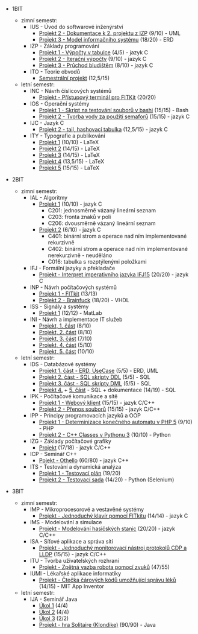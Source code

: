 * 1BIT
	+ zimní semestr:
		+ IUS - Úvod do softwarové inženýrství
			+ [Projekt 2 - Dokumentace k 2. projektu z IZP](1BITZ/IUS/proj2/) (9/10) - UML
			+ [Projekt 3 - Model informačního systému](1BITZ/IUS/proj3) (18/20) - ERD  
		+ IZP - Základy programování
			+ [Projekt 1 - Výpočty v tabulce](1BITZ/IZP/proj1/) (4/5) - jazyk C
			+ [Projekt 2 - Iterační výpočty](1BITZ/IZP/proj2/) (9/10) - jazyk C
			+ [Projekt 3 - Průchod bludištěm](1BITZ/IZP/proj3/) (8/10) - jazyk C
		+ ITO - Teorie obvodů
			+ [Semestrální projekt](1BITZ/ITO/) (12,5/15)
	+ letní semestr:
		+ INC - Návrh číslicových systémů
			+ [Projekt - Přístupový terminál pro FITKit](1BITL/INC/proj1/) (20/20)
		+ IOS - Operační systémy
			+ [Projekt 1 - Skript na testování souborů v bashi](1BITL/IOS/proj1/) (15/15) - Bash
			+ [Projekt 2 - Tvorba vody za použití semaforů](1BITL/IOS/proj2/) (15/15) - jazyk C
		+ IJC - Jazyk C
			+ [Projekt 2 - tail, hashovací tabulka](1BITL/IJC/proj2/) (12,5/15) - jazyk C
		+ ITY - Typografie a publikování
			+ [Projekt 1](1BITL/ITY/proj1/) (10/10) - LaTeX
			+ [Projekt 2](1BITL/ITY/proj2/) (14/15) - LaTeX
			+ [Projekt 3](1BITL/ITY/proj3/) (14/15) - LaTeX
			+ [Projekt 4](1BITL/ITY/proj4/) (13,5/15) - LaTeX
			+ [Projekt 5](1BITL/ITY/proj5/) (15/15) - LaTeX

* 2BIT
	+ zimní semestr:
		+ IAL - Algoritmy
			+ [Projekt 1](2BITZ/IAL/proj1/) (10/10) - jazyk C
				+ C201: jednosměrně vázaný lineární seznam
				+ C203: fronta znaků v poli
				+ C206: dvousměrně vázaný lineární seznam
			+ [Projekt 2](2BITZ/IAL/proj2/) (6/10) - jazyk C
				+ C401: binární strom a operace nad ním implementované rekurzivně
				+ C402: binární strom a operace nad ním implementované nerekurzivně - neuděláno
				+ C016: tabulka s rozptýlenými položkami
		+ IFJ - Formální jazyky a překladače
			+ [Projekt - Interpret imperativního jazyka IFJ15](2BITZ/IFJ/proj1/) (20/20) - jazyk C
		+ INP - Návrh počítačových systémů
			+ [Projekt 1 - FITkit](2BITZ/INP/proj1/) (13/13)
			+ [Projekt 2 - Brainfuck](2BITZ/INP/proj2/) (18/20) - VHDL
		+ ISS - Signály a systémy
			+ [Projekt 1](2BITZ/ISS/proj1/) (12/12) - MatLab
		+ INI - Návrh a implementace IT služeb
			+ [Projekt, 1. část](2BITZ/INI/1_cast.pdf) (8/10)
			+ [Projekt, 2. část](2BITZ/INI/2_cast.pdf) (8/10)
			+ [Projekt, 3. část](2BITZ/INI/3_cast.pdf) (7/10)
			+ [Projekt, 4. část](2BITZ/INI/4_cast.pdf) (5/10)
			+ [Projekt, 5. část](2BITZ/INI/5_cast.pdf) (10/10)
	+ letní semestr:
		+ IDS - Databázové systémy
			+ [Projekt 1. část - ERD, UseCase](2BITL/IDS/1_cast/) (5/5) - ERD, UML
			+ [Projekt 2. část - SQL skripty DDL](2BITL/IDS/2_cast/) (5/5) - SQL
			+ [Projekt 3. část - SQL skripty DML](2BITL/IDS/3_cast/) (5/5) - SQL
			+ [Projekt 4.](2BITL/IDS/4_cast/) + [5. část](2BITL/IDS/5_cast/) - SQL + dokumentace (14/19) - SQL
		+ IPK - Počítačové komunikace a sítě
			+ [Projekt 1 - Webový klient](2BITL/IPK/proj1/) (15/15) - jazyk C/C++
			+ [Projekt 2 - Přenos souborů](2BITL/IPK/proj2/) (15/15) - jazyk C/C++
		+ IPP - Principy programovacích jazyků a OOP
			+ [Projekt 1 - Determinizace konečného automatu v PHP 5](2BITL/IPP/proj1/) (9/10) - PHP
			+ [Projekt 2 - C++ Classes v Pythonu 3](2BITL/IPP/proj2/) (10/10) - Python
		+ IZG - Základy počítačové grafiky
			+ [Projekt](2BITL/IZG/proj/) (17/18) - jazyk C/C++
		+ ICP - Seminář C++
			+ [Pojekt - Othello](2BITL/ICP/proj/) (60/80) - jazyk C++
		+ ITS - Testování a dynamická analýza
			+ [Projekt 1 - Testovací plán](2BITL/ITS/proj1/) (19/20)
			+ [Projekt 2 - Testovací sada](2BITL/ITS/proj2/) (14/20) - Python (Selenium)
* 3BIT
	+ zimní semestr:
		+ IMP - Mikroprocesorové a vestavěné systémy
			+ [Projekt - Jednoduchý klavír pomocí FITkitu](3BITZ/IMP/xpavli78/)  (14/14) - jazyk C
		+ IMS - Modelování a simulace
			+ [Projekt - Modelování hasičských stanic](3BITZ/IMS/proj/) (20/20) - jazyk C/C++
		+ ISA - Síťové aplikace a správa sítí
			+ [Projekt - Jednoduchý monitorovací nástroj protokolů CDP a LLDP](3BITZ/ISA/proj/) (15/15) - jazyk C/C++
		+ ITU - Tvorba uživatelských rozhraní
			+ [Projekt - Zpětná vazba robota pomocí zvuků](3BITZ/ITU/proj/) (47/55)
		+ IUMI - Lékařské aplikace informatiky
			+ [Projekt - Čtečka čárových kódů umožňující správu léků](3BITZ/IUMI/proj/) (14/15) - MIT App Inventor
	+ letní semestr:
		+ IJA - Seminář Java
			+ [Úkol 1](3BITL/IJA/ukol_1/) (4/4)
			+ [Úkol 2](3BITL/IJA/ukol_2/) (4/4)
			+ [Úkol 3](3BITL/IJA/ukol_3/) (2/2)
			+ [Projekt - hra Solitaire (Klondike)](3BITL/IJA/proj/xpavli78) (90/90) - Java

			
